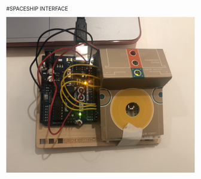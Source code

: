 #SPACESHIP INTERFACE

![1](https://github.com/artdelolo/Physical-Computing/blob/master/HW/spaceship/space-1.png)
